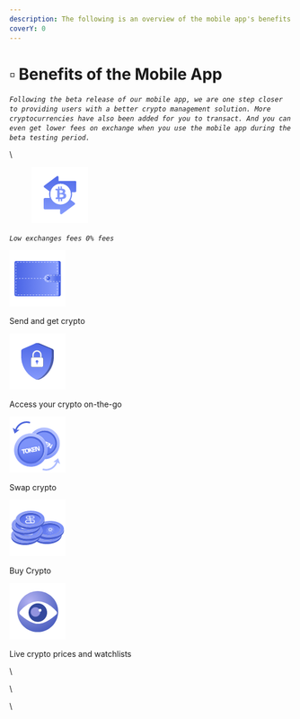 ```yaml
---
description: The following is an overview of the mobile app's benefits.
coverY: 0
---
```


# ▫ Benefits of the Mobile App

_`Following the beta release of our mobile app, we are one step closer to providing users with a better crypto management solution. More cryptocurrencies have also been added for you to transact. And you can even get lower fees on exchange when you use the mobile app during the beta testing period.`_

\


<figure><img src="../../.gitbook/assets/image (12).png" alt=""><figcaption></figcaption></figure>

_`Low exchanges fees 0% fees`_&#x20;

![](<../../.gitbook/assets/image (20).png>)

Send and get crypto

![](<../../.gitbook/assets/image (13).png>)

Access your crypto on-the-go

![](<../../.gitbook/assets/image (3) (2).png>)

Swap crypto

![](<../../.gitbook/assets/image (1) (2).png>)

Buy Crypto

![](<../../.gitbook/assets/image (17).png>)

Live crypto prices and watchlists

\


\


\


